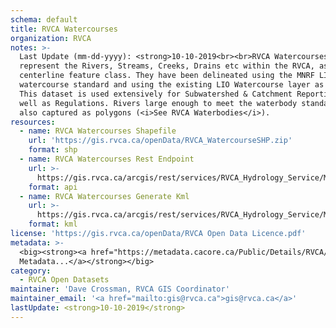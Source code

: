 ```yaml
---
schema: default
title: RVCA Watercourses
organization: RVCA
notes: >-
  Last Update (mm-dd-yyyy): <strong>10-10-2019<br><br>RVCA Watercourses</strong>
  represent the Rivers, Streams, Creeks, Drains etc within the RVCA, as a
  centerline feature class. They have been delineated using the MNRF LIO
  watercourse standard and using the existing LIO Watercourse layer as a base.
  This dataset is used extensively for Subwatershed & Catchment Reporting, as
  well as Regulations. Rivers large enough to meet the waterbody standard are
  also captured as polygons (<i>See RVCA Waterbodies</i>).
resources:
  - name: RVCA Watercourses Shapefile
    url: 'https://gis.rvca.ca/openData/RVCA_WatercourseSHP.zip'
    format: shp
  - name: RVCA Watercourses Rest Endpoint
    url: >-
      https://gis.rvca.ca/arcgis/rest/services/RVCA_Hydrology_Service/MapServer/2
    format: api
  - name: RVCA Watercourses Generate Kml
    url: >-
      https://gis.rvca.ca/arcgis/rest/services/RVCA_Hydrology_Service/MapServer/generateKml
    format: kml
license: 'https://gis.rvca.ca/openData/RVCA Open Data Licence.pdf'
metadata: >-
  <big><strong><a href="https://metadata.cacore.ca/Public/Details/RVCA/id=840">View    
  Metadata...</a></strong></big>
category:
  - RVCA Open Datasets
maintainer: 'Dave Crossman, RVCA GIS Coordinator'
maintainer_email: '<a href="mailto:gis@rvca.ca">gis@rvca.ca</a>'
lastUpdate: <strong>10-10-2019</strong>
---
```

